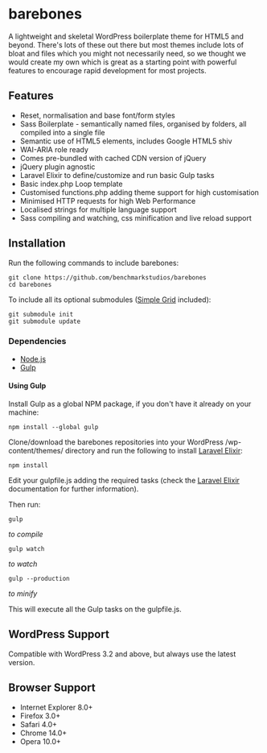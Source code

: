 # barebones

A lightweight and skeletal WordPress boilerplate theme for HTML5 and beyond. There's lots of these out there but most themes include lots of bloat and files which you might not necessarily need, so we thought we would create my own which is great as a starting point with powerful features to encourage rapid development for most projects.

## Features

* Reset, normalisation and base font/form styles
* Sass Boilerplate - semantically named files, organised by folders, all compiled into a single file
* Semantic use of HTML5 elements, includes Google HTML5 shiv
* WAI-ARIA role ready
* Comes pre-bundled with cached CDN version of jQuery
* jQuery plugin agnostic
* Laravel Elixir to define/customize and run basic Gulp tasks
* Basic index.php Loop template
* Customised functions.php adding theme support for high customisation
* Minimised HTTP requests for high Web Performance
* Localised strings for multiple language support
* Sass compiling and watching, css minification and live reload support

## Installation

Run the following commands to include barebones:

    git clone https://github.com/benchmarkstudios/barebones
    cd barebones

To include all its optional submodules ([Simple Grid](https://github.com/pdcreis/simple-grid) included):

    git submodule init
    git submodule update

### Dependencies

* [Node.js](http://nodejs.org)
* [Gulp](http://gulpjs.com)

#### Using Gulp

Install Gulp as a global NPM package, if you don't have it already on your machine:

    npm install --global gulp

Clone/download the barebones repositories into your WordPress /wp-content/themes/ directory and run the following to install [Laravel Elixir](http://laravel.com/docs/master/elixir):

    npm install

Edit your gulpfile.js adding the required tasks (check the [Laravel Elixir](http://laravel.com/docs/master/elixir) documentation for further information).

Then run:

    gulp

*to compile*

    gulp watch 

*to watch*

    gulp --production 

*to minify*

This will execute all the Gulp tasks on the gulpfile.js.

## WordPress Support

Compatible with WordPress 3.2 and above, but always use the latest version.

## Browser Support

* Internet Explorer 8.0+
* Firefox 3.0+
* Safari 4.0+
* Chrome 14.0+
* Opera 10.0+
